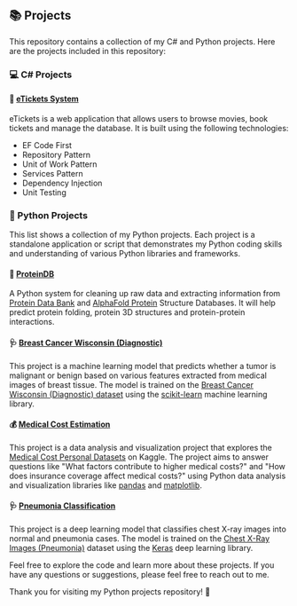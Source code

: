 ## 📚 Projects

This repository contains a collection of my C# and Python projects.
Here are the projects included in this repository:

### :computer: C# Projects

#### :ticket: [eTickets System](./https://github.com/munakima/projects/tree/main/eTickets%20system)

eTickets is a web application that allows users to browse movies, book tickets and manage the database. It is built using the following technologies:
- EF Code First
- Repository Pattern
- Unit of Work Pattern
- Services Pattern
- Dependency Injection
- Unit Testing

### 🐍 Python Projects

This list shows a collection of my Python projects. Each project is a standalone application or script that demonstrates my Python coding skills and understanding of various Python libraries and frameworks.

#### :dna: [ProteinDB](./https://github.com/munakima/projects/tree/main/ProteinDB)

A Python system for cleaning up raw data and extracting information from 
[Protein Data Bank](https://www.rcsb.org/docs/programmatic-access/file-download-services) and [AlphaFold Protein](https://alphafold.ebi.ac.uk/download) Structure Databases. It will help predict protein folding, protein 3D structures and protein-protein interactions.


#### 🩺 [Breast Cancer Wisconsin (Diagnostic)](./Breast_Cancer_Wisconsin_(Diagnostic).ipynb)

This project is a machine learning model that predicts whether a tumor is malignant or benign based on various features extracted from medical images of breast tissue. The model is trained on the [Breast Cancer Wisconsin (Diagnostic) dataset](https://archive.ics.uci.edu/ml/datasets/Breast+Cancer+Wisconsin+(Diagnostic)) using the [scikit-learn](https://scikit-learn.org/) machine learning library.

#### 💰 [Medical Cost Estimation](./Medical_Cost_Estimation.ipynb)

This project is a data analysis and visualization project that explores the [Medical Cost Personal Datasets](https://www.kaggle.com/mirichoi0218/insurance) on Kaggle. The project aims to answer questions like "What factors contribute to higher medical costs?" and "How does insurance coverage affect medical costs?" using Python data analysis and visualization libraries like [pandas](https://pandas.pydata.org/) and [matplotlib](https://matplotlib.org/).

#### 🩺 [Pneumonia Classification](./Pneumonia_Classification.ipynb)

This project is a deep learning model that classifies chest X-ray images into normal and pneumonia cases. The model is trained on the [Chest X-Ray Images (Pneumonia)](https://www.kaggle.com/paultimothymooney/chest-xray-pneumonia) dataset using the [Keras](https://keras.io/) deep learning library.

Feel free to explore the code and learn more about these projects. If you have any questions or suggestions, please feel free to reach out to me.

Thank you for visiting my Python projects repository! 🙏
